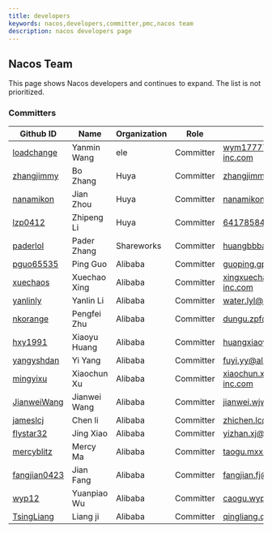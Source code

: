 ```yaml
---
title: developers
keywords: nacos,developers,committer,pmc,nacos team
description: nacos developers page
---
```


## Nacos Team

This page shows Nacos developers and continues to expand. The list is not prioritized.

### Committers

| Github ID                                       | Name         | Organization | Role      | Mail                                                         |
| ----------------------------------------------- | -----------  | ----------   | --------- | ------------------------------------------------------------ |
| [loadchange](https://github.com/loadchange)     | Yanmin Wang  | ele          | Committer | wym177771@alibaba-inc.com                                    |
| [zhangjimmy](https://github.com/zhangjimmy)     | Bo Zhang     | Huya         | Committer | zhangjimmy@foxmail.com                                       |
| [nanamikon](https://github.com/nanamikon)       | Jian Zhou    | Huya         | Committer | nanamikon@gmail.com                                          |
| [lzp0412](https://github.com/lzp0412)           | Zhipeng Li   | Huya         | Committer | 641785844@qq.com                                             |
| [paderlol](https://github.com/paderlol)         | Pader Zhang  | Shareworks   | Committer | huangbbbaihao@gmail.com                                     |
| [pguo65535](https://github.com/pguo65535)       | Ping Guo     | Alibaba      | Committer | guoping.gp@alibaba-inc.com                                   |
| [xuechaos](https://github.com/xuechaos)         | Xuechao Xing | Alibaba      | Committer | xingxuechao@alibaba-inc.com                                  |
| [yanlinly](https://github.com/yanlinly)         | Yanlin Li    | Alibaba      | Committer | water.lyl@alibaba-inc.com                                    |
| [nkorange](https://github.com/nkorange)         | Pengfei Zhu  | Alibaba      | Committer | dungu.zpf@alibaba-inc.com                                    |
| [hxy1991](https://github.com/hxy1991)           | Xiaoyu Huang | Alibaba      | Committer | huangxiaoyu1018@gmail.com                                    |
| [yangyshdan](https://github.com/yangyshdan)     | Yi Yang      | Alibaba      | Committer | fuyi.yy@alibaba-inc.com                                      |
| [mingyixu](https://github.com/mingyixu)         | Xiaochun Xu  | Alibaba      | Committer | xiaochun.xxc@alibaba-inc.com                                 |
| [JianweiWang](https://github.com/JianweiWang)   | Jianwei Wang | Alibaba      | Committer | jianwei.wjw@alibaba-inc.com                                  |
| [jameslcj](https://github.com/jameslcj)         | Chen li      | Alibaba      | Committer | zhichen.lc@alibaba-inc.com                                   |
| [flystar32](https://github.com/flystar32)       | Jing Xiao    | Alibaba      | Committer | yizhan.xj@alibaba-inc.com                                    |
| [mercyblitz](https://github.com/mercyblitz)     | Mercy Ma     | Alibaba      | Committer | taogu.mxx@alibaba-inc.com                                    |
| [fangjian0423](https://github.com/fangjian0423) | Jian Fang    | Alibaba      | Committer | fangjian.fj@alibaba-inc.com                                  |
| [wyp12](https://github.com/wyp12)               | Yuanpiao Wu  | Alibaba      | Committer | caogu.wyp@antfin.com                                         |
| [TsingLiang](https://github.com/TsingLiang)     | Liang ji     | Alibaba      | Committer | qingliang.ql@alibaba-inc.com                                 | 





